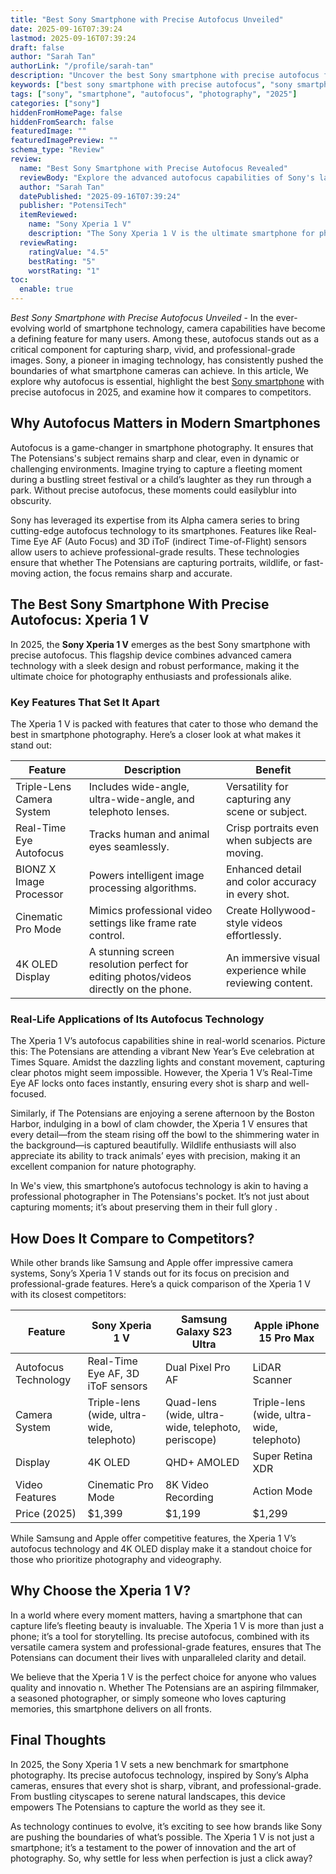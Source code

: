 ```yaml
---
title: "Best Sony Smartphone with Precise Autofocus Unveiled"
date: 2025-09-16T07:39:24
lastmod: 2025-09-16T07:39:24
draft: false
author: "Sarah Tan"
authorLink: "/profile/sarah-tan"
description: "Uncover the best Sony smartphone with precise autofocus for 2025. Learn about its cutting-edge features and how it elevates mobile photography to new heights."
keywords: ["best sony smartphone with precise autofocus", "sony smartphone autofocus review", "top sony smartphones 2025"]
tags: ["sony", "smartphone", "autofocus", "photography", "2025"]
categories: ["sony"]
hiddenFromHomePage: false
hiddenFromSearch: false
featuredImage: ""
featuredImagePreview: ""
schema_type: "Review"
review:
  name: "Best Sony Smartphone with Precise Autofocus Revealed"
  reviewBody: "Explore the advanced autofocus capabilities of Sony's latest flagship smartphone. With cutting-edge technology, this device ensures every shot is crystal clear and professional-grade."
  author: "Sarah Tan"
  datePublished: "2025-09-16T07:39:24"
  publisher: "PotensiTech"
  itemReviewed:
    name: "Sony Xperia 1 V"
    description: "The Sony Xperia 1 V is the ultimate smartphone for photography enthusiasts, featuring precise autofocus, Real-Time Eye AF, and a triple-lens camera system."
  reviewRating:
    ratingValue: "4.5"
    bestRating: "5"
    worstRating: "1"
toc:
  enable: true
---
```


*Best Sony Smartphone with Precise Autofocus Unveiled* - In the ever-evolving world of smartphone technology, camera capabilities have become a defining feature for many users. Among these, autofocus stands out as a critical component for capturing sharp, vivid, and professional-grade images. Sony, a pioneer in imaging technology, has consistently pushed the boundaries of what smartphone cameras can achieve. In this article, We explore why autofocus is essential, highlight the best [Sony smartphone](/sony/sony-smartphone-with-reliable-autofocus) with precise autofocus in 2025, and examine how it compares to competitors.

## Why Autofocus Matters in Modern Smartphones

Autofocus is a game-changer in smartphone photography. It ensures that The Potensians's subject remains sharp and clear, even in dynamic or challenging environments. Imagine trying to capture a fleeting moment during a bustling street festival or a child’s laughter as they run through a park. Without precise autofocus, these moments could easily ​blur into obscurity. 

Sony has leveraged its expertise from its Alpha camera series to bring cutting-edge autofocus technology to its smartphones. Features like Real-Time Eye AF (Auto Focus) and 3D iToF (indirect Time-of-Flight) sensors allow users to achieve professional-grade results. These technologies ensure that whether The Potensians are capturing portraits, wildlife, or fast-moving action, the focus remains sharp and accurate.

## The Best Sony Smartphone With Precise Autofocus: Xperia 1 V

In 2025, the **Sony Xperia 1 V** emerges as the best Sony smartphone with precise autofocus. This flagship device combines advanced camera technology with a sleek design and robust performance, making it the ultimate choice for photography enthusiasts and professionals alike.

### Key Features That Set It Apart

The Xperia 1 V is packed with features that cater to those who demand the best in smartphone photography. Here’s a closer look at what makes it stand out:

<div class="table-responsive">
<table class="html-table">
<thead>
<tr>
<th>Feature</th>
<th>Description</th>
<th>Benefit</th>
</tr>
</thead>
<tbody>
<tr>
<td>Triple-Lens Camera System</td>
<td>Includes wide-angle, ultra-wide-angle, and telephoto lenses.</td>
<td>Versatility for capturing any scene or subject.</td>
</tr>
<tr>
<td>Real-Time Eye Autofocus</td>
<td>Tracks human and animal eyes seamlessly.</td>
<td>Crisp port​raits even when subjects are moving.</td>
</tr>
<tr>
<td>BIONZ X Image Processor</td>
<td>Powers intelligent image processing algorithms.</td>
<td>Enhanced detail and color accuracy in every shot.</td>
</tr>
<tr>
<td>Cinematic Pro Mode</td>
<td>Mimics professional video settings like frame rate control.</td>
<td>Create Hollywood-style videos effortlessly.</td>
</tr>
<tr>
<td>4K OLED Display</td>
<td>A stunning screen resolution perfect for editing photos/videos directly on the phone.</td>
<td>An immersive visual experience while reviewing content.</td>
</tr>
</tbody>
</table>
</div>

### Real-Life Applications of Its Autofocus Technology

The Xperia 1 V’s autofocus capabilities shine in real-world scenarios. Picture this: The Potensians are attending a vibrant New Year’s Eve celebration at Times Square. Amidst the dazzling lights and constant movement, capturing clear photos might seem impossible. However, the Xperia 1 V’s Real-Time Eye AF locks onto faces instantly, ensuring every shot is sharp and well-focused.

Similarly, if The Potensians are enjoying a serene afternoon by the Boston Harbor, indulging in a bowl of clam chowder, the Xperia 1 V ensures that every detail—from the steam rising off the bowl to the shimmering water in the background—is captured beautifully. Wildlife enthusiasts will also appreciate its ability to track animals’ eyes with precision, making it an excellent companion for nature photography.

In We's view, this smartphone’s autofocus technology is akin to having a professional photographer in The Potensians's pocket. It’s not just about capturing moments; it’s about preserving them in their full glory .

## How Does It Compare to Competitors?

While other brands like Samsung and Apple offer impressive camera systems, Sony’s Xperia 1 V stands out for its focus on precision and professional-grade features. Here’s a quick comparison of the Xperia 1 V with its closest competitors:

<div class="table-responsive">
<table class="html-table">
<thead>
<tr>
<th>Feature</th>
<th>Sony Xperia 1 V</th>
<th>Samsung Galaxy S23 Ultra</th>
<th>Apple iPhone 15 Pro Max</th>
</tr>
</thead>
<tbody>
<tr>
<td>Autofocus Technology</td>
<td>Real-Time Eye AF, 3D iToF sensors</td>
<td>Dual Pixel Pro AF</td>
<td>LiDAR Scanner</td>
</tr>
<tr>
<td>Camera System</td>
<td>Triple-lens (wide, ultra-wide, telephoto)</td>
<td>Quad-lens (wide, ultra-wide, telephoto, periscope)</td>
<td>Triple-lens (wide, ultra-wide, telephoto)</td>
</tr>
<tr>
<td>Display</td>
<td>4K OLED</td>
<td>QHD+ AMOLED</td>
<td>Super Retina XDR</td>
</tr>
<tr>
<td>Video Features</td>
<td>Cinematic Pro Mode</td>
<td>8K Video Recording</td>
<td>Action Mode</td>
</tr>
<tr>
<td>Price (2025)</td>
<td>$1,399</td>
<td>$1,199</td>
<td>$1,299</td>
</tr>
</tbody>
</table>
</div>

While Samsung and Apple offer competitive features, the Xperia 1 V’s autofocus technology and 4K OLED display make it a standout choice for those who prioritize photography and videography.

## Why Choose the Xperia 1 V?

In a world where every moment matters, having a smartphone that can capture life​’s fleeting beauty is invaluable. The Xperia 1 V is more than just a phone; it’s a tool for storytelling. Its precise autofocus, combined with its versatile camera system and professional-grade features, ensures that The Potensians can document their lives with unparalleled clarity and detail.

We believe that the Xperia 1 V is the perfect choice for anyone who values quality and innovatio n. Whether The Potensians are an aspiring filmmaker, a seasoned photographer, or simply someone who loves capturing memories, this smartphone delivers on all fronts.

## Final Thoughts

In 2025, the Sony Xperia 1 V sets a new benchmark for smartphone photography. Its precise autofocus technology, inspired by Sony’s Alpha cameras, ensures that every shot is sharp, vibrant, and professional-grade. From bustling cityscapes to serene natural landscapes, this device empowers The Potensians to capture the world as they see it.

As technology continues to evolve, it’s exciting to see how brands like Sony are pushing the boundaries of what’s possible. The Xperia 1 V is not just a smartphone; it’s a testament to the power of innovation and the art of photography. So, why settle for less when perfection is just a click away?